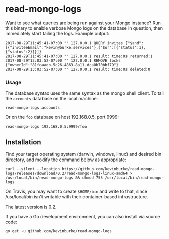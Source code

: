 # read-mongo-logs

Want to see what queries are being run against your Mongo instance? Run
this binary to enable verbose Mongo logs on the database in question, then
immediately start tailing the logs. Example output:

```
2017-08-29T11:45:41-07:00 "" 127.0.0.1 QUERY invites {"$and":[{"inviteeEmail":"kevin@burke.services"},{"$or":[{"status":1},{"status":2}]}]}
2017-08-29T11:45:41-07:00 "" 127.0.0.1 result: time:0s returned:1
2017-08-29T13:03:52-07:00 "" 127.0.0.1 REMOVE locks {"ownerId":"81fcaadb-5c26-4863-8a11-dca0b70bbf79"}
2017-08-29T13:03:52-07:00 "" 127.0.0.1 result: time:0s deleted:0
```

### Usage

The database syntax uses the same syntax as the mongo shell client. To tail the
`accounts` database on the local machine:

```
read-mongo-logs accounts
```

Or on the `foo` database on host 192.168.0.5, port 9999:

```
read-mongo-logs 192.168.0.5:9999/foo
```

## Installation

Find your target operating system (darwin, windows, linux) and desired bin
directory, and modify the command below as appropriate:

    curl --silent --location https://github.com/kevinburke/read-mongo-logs/releases/download/0.2/read-mongo-logs-linux-amd64 > /usr/local/bin/read-mongo-logs && chmod 755 /usr/local/bin/read-mongo-logs

On Travis, you may want to create `$HOME/bin` and write to that, since
/usr/local/bin isn't writable with their container-based infrastructure.

The latest version is 0.2.

If you have a Go development environment, you can also install via source code:

    go get -u github.com/kevinburke/read-mongo-logs
